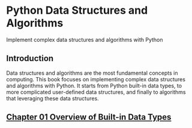 # Python Data Structures and Algorithms

Implement complex data structures and algorithms with Python

## Introduction
Data structures and algorithms are the most fundamental concepts in computing. This book focuses on implementing complex data structures and algorithms with Python. It starts from Python built-in data types, to more complicated user-defined data structures, and finally to algorithms that leveraging these data structures.



## [Chapter 01 Overview of Built-in Data Types](./01_Python-built-in-data-types.md)







